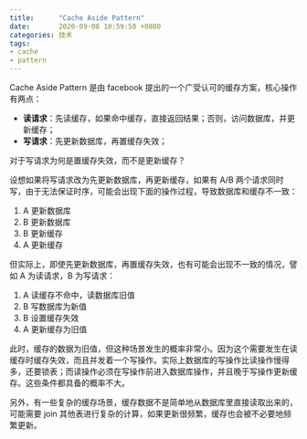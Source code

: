 ```yaml
---
title:      "Cache Aside Pattern"
date:       2020-09-08 10:59:50 +0800
categories: 技术 
tags:
- cache
- pattern
---
```


Cache Aside Pattern 是由 facebook 提出的一个广受认可的缓存方案，核心操作有两点：
- **读请求**：先读缓存，如果命中缓存，直接返回结果；否则，访问数据库，并更新缓存；
- **写请求**：先更新数据库，再置缓存失效；

对于写请求为何是置缓存失效，而不是更新缓存？

设想如果将写请求改为先更新数据库，再更新缓存，如果有 A/B 两个请求同时写，由于无法保证时序，可能会出现下面的操作过程，导致数据库和缓存不一致：
1. A 更新数据库
2. B 更新数据库
3. B 更新缓存
4. A 更新缓存

但实际上，即使先更新数据库，再置缓存失效，也有可能会出现不一致的情况，譬如 A 为读请求，B 为写请求：
1. A 读缓存不命中，读数据库旧值
2. B 写数据库为新值
3. B 设置缓存失效
4. A 更新缓存为旧值
   
此时，缓存的数据为旧值，但这种场景发生的概率非常小。因为这个需要发生在读缓存时缓存失效，而且并发着一个写操作。实际上数据库的写操作比读操作慢得多，还要锁表；而读操作必须在写操作前进入数据库操作，并且晚于写操作更新缓存。这些条件都具备的概率不大。

另外，有一些复杂的缓存场景，缓存数据不是简单地从数据库里直接读取出来的，可能需要 join 其他表进行复杂的计算，如果更新很频繁，缓存也会被不必要地频繁更新。
